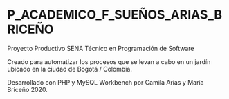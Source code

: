 # P_ACADEMICO_F_SUEÑOS_ARIAS_BRICEÑO
Proyecto Productivo SENA Técnico en Programación de Software

Creado para automatizar los procesos que se levan a cabo en un jardín ubicado en la ciudad de Bogotá / Colombia.

Desarrollado con PHP y MySQL Workbench por Camila Arias y María Briceño 2020.

